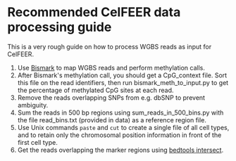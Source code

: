 # Recommended CelFEER data processing guide

This is a very rough guide on how to process WGBS reads as input for CelFEER.

1. Use [Bismark](https://www.bioinformatics.babraham.ac.uk/projects/bismark/) to map WGBS reads and perform methylation calls.
2. After Bismark's methylation call, you should get a CpG_context file. Sort this file on the read identifiers, then run bismark_meth_to_input.py to get the percentage of methylated CpG sites at each read. 
3. Remove the reads overlapping SNPs from e.g. dbSNP to prevent ambiguity.
4. Sum the reads in 500 bp regions using sum_reads_in_500_bins.py with the file read_bins.txt (provided in data) as a reference region file. 
5. Use Unix commands ``paste`` and ``cut`` to create a single file of all cell types, and to retain only the chromosomal position information in front of the first cell type.
6. Get the reads overlapping the marker regions using [bedtools intersect](https://bedtools.readthedocs.io/en/latest/content/tools/intersect.html).


